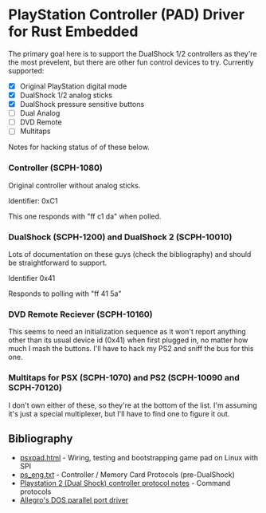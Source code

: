 PlayStation Controller (PAD) Driver for Rust Embedded
========================================================

The primary goal here is to support the DualShock 1/2 controllers as they're the most prevelent, but there are other fun control devices to try. Currently supported:

* [x] Original PlayStation digital mode
* [x] DualShock 1/2 analog sticks
* [x] DualShock pressure sensitive buttons
* [ ] Dual Analog
* [ ] DVD Remote
* [ ] Multitaps

Notes for hacking status of of these below.

### Controller (SCPH-1080)

Original controller without analog sticks.

Identifier: 0xC1

This one responds with "ff c1 da" when polled. 

### DualShock (SCPH-1200) and DualShock 2 (SCPH-10010)

Lots of documentation on these guys (check the bibliography) and should be straightforward to support.

Identifier 0x41

Responds to polling with "ff 41 5a"

### DVD Remote Reciever (SCPH-10160)

This seems to need an initialization sequence as it won't report anything other than its usual device id (0x41) when first plugged in, no matter how much I mash the buttons. I'll have to hack my PS2 and sniff the bus for this one.

### Multitaps for PSX (SCPH-1070) and PS2 (SCPH-10090 and SCPH-70120)

I don't own either of these, so they're at the bottom of the list. I'm assuming it's just a special multiplexer, but I'll have to find one to figure it out.

Bibliography
---------------
* [psxpad.html](http://domisan.sakura.ne.jp/article/psxpad/psxpad.html) - Wiring, testing and bootstrapping game pad on Linux with SPI
* [ps_eng.txt](http://kaele.com/~kashima/games/ps_eng.txt) - Controller / Memory Card Protocols (pre-DualShock)
* [Playstation 2 (Dual Shock) controller protocol notes](https://gist.github.com/scanlime/5042071) - Command protocols
* [Allegro's DOS parallel port driver](https://github.com/liballeg/allegro5/blob/4.2/src/dos/psxpad.c)
